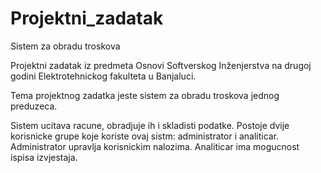 ﻿# Projektni_zadatak
Sistem za obradu troskova

Projektni zadatak iz predmeta Osnovi Softverskog Inženjerstva na drugoj godini Elektrotehnickog fakulteta u Banjaluci.

Tema projektnog zadatka jeste sistem za obradu troskova jednog preduzeca.



Sistem ucitava racune, obradjuje ih i skladisti podatke.
Postoje dvije korisnicke grupe koje koriste ovaj sistm: administrator i analiticar.
Administrator upravlja korisnickim nalozima. Analiticar ima mogucnost ispisa izvjestaja.
